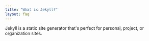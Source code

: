```yaml
---
title: "What is Jekyll?"
layout: faq
---
```


Jekyll is a static site generator that's perfect for personal, project, or organization sites.
